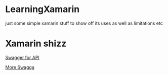 # LearningXamarin
just some simple xamarin stuff to show off its uses as well as limitations etc



# Xamarin shizz

[Swagger for API](https://docs.microsoft.com/en-us/azure/app-service-api/app-service-api-dotnet-get-started)

[More Swagga](https://github.com/Azure/azure-mobile-apps-net-server/wiki/Adding-Swagger-Metadata-and-Help-UI-to-a-Mobile-App)